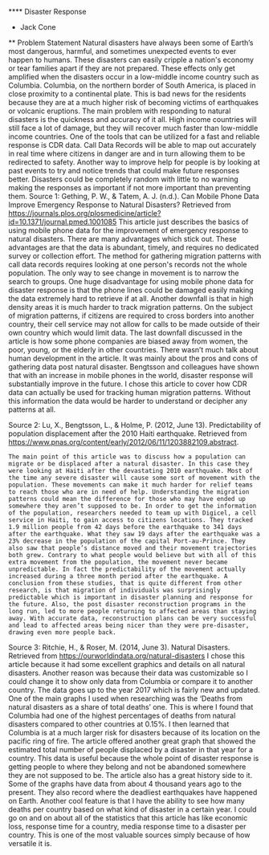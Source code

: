 **** Disaster Response
* Jack Cone

** Problem Statement
	Natural disasters have always been some of Earth’s most dangerous, harmful, and sometimes unexpected events to ever happen to humans. These disasters can easily cripple a nation's economy or tear families apart if they are not prepared. These effects only get amplified when the disasters occur in a low-middle income country such as Columbia. Columbia, on the northern border of South America, is placed in close proximity to a continental plate. This is bad news for the residents because they are at a much higher risk of becoming victims of earthquakes or volcanic eruptions. The main problem with responding to natural disasters is the quickness and accuracy of it all. High income countries will still face a lot of damage, but they will recover much faster than low-middle income countries. One of the tools that can be utilized for a fast and reliable response is CDR data. Call Data Records will be able to map out accurately in real time where citizens in danger are and in turn allowing them to be redirected to safety. Another way to improve help for people is by looking at past events to try and notice trends that could make future responses better. Disasters could be completely random with little to no warning making the responses as important if not more important than preventing them.
Source 1: Gething, P. W., & Tatem, A. J. (n.d.). Can Mobile Phone Data Improve Emergency Response to Natural Disasters? Retrieved from https://journals.plos.org/plosmedicine/article?id=10.1371/journal.pmed.1001085
	This article just describes the basics of using mobile phone data for the improvement of emergency response to natural disasters. There are many advantages which stick out. These advantages are that the data is abundant, timely, and requires no dedicated survey or collection effort. The method for gathering migration patterns with call data records requires looking at one person's records not the whole population. The only way to see change in movement is to narrow the search to groups. One huge disadvantage for using mobile phone data for disaster response is that the phone lines could be damaged easily making the data extremely hard to retrieve if at all. Another downfall is that in high density areas it is much harder to track migration patterns. On the subject of migration patterns, if citizens are required to cross borders into another country, their cell service may not allow for calls to be made outside of their own country which would limit data. The last downfall discussed in the article is how some phone companies are biased away from women, the poor, young, or the elderly in other countries. There wasn’t much talk about human development in the article. It was mainly about the pros and cons of gathering data post natural disaster. Bengtsson and colleagues have shown that with an increase in mobile phones in the world, disaster response will substantially improve in the future. I chose this article to cover how CDR data can actually be used for tracking human migration patterns. Without this information the data would be harder to understand or decipher any patterns at all.

Source 2: Lu, X., Bengtsson, L., & Holme, P. (2012, June 13). Predictability of population displacement after the 2010 Haiti earthquake. Retrieved from https://www.pnas.org/content/early/2012/06/11/1203882109.abstract.

	The main point of this article was to discuss how a population can migrate or be displaced after a natural disaster. In this case they were looking at Haiti after the devastating 2010 earthquake. Most of the time any severe disaster will cause some sort of movement with the population. These movements can make it much harder for relief teams to reach those who are in need of help. Understanding the migration patterns could mean the difference for those who may have ended up somewhere they aren’t supposed to be. In order to get the information of the population, researchers needed to team up with Digicel, a cell service in Haiti, to gain access to citizens locations. They tracked 1.9 million people from 42 days before the earthquake to 341 days after the earthquake. What they saw 19 days after the earthquake was a 23% decrease in the population of the capital Port-au-Prince. They also saw that people’s distance moved and their movement trajectories both grew. Contrary to what people would believe but with all of this extra movement from the population, the movement never became unpredictable. In fact the predictability of the movement actually increased during a three month period after the earthquake. A conclusion from these studies, that is quite different from other research, is that migration of individuals was surprisingly predictable which is important in disaster planning and response for the future. Also, the post disaster reconstruction programs in the long run, led to more people returning to affected areas than staying away. With accurate data, reconstruction plans can be very successful and lead to affected areas being nicer than they were pre-disaster, drawing even more people back.
Source 3: Ritchie, H., & Roser, M. (2014, June 3). Natural Disasters. Retrieved from https://ourworldindata.org/natural-disasters 
	I chose this article because it had some excellent graphics and details on all natural disasters. Another reason was because their data was customizable so I could change it to show only data from Columbia or compare it to another country. The data goes up to the year 2017 which is fairly new and updated. One of the main graphs I used when researching was the ‘Deaths from natural disasters as a share of total deaths’ one. This is where I found that Columbia had one of the highest percentages of deaths from natural disasters compared to other countries at 0.15%. I then learned that Columbia is at a much larger risk for disasters because of its location on the pacific ring of fire. The article offered another great graph that showed the estimated total number of people displaced by a disaster in that year for a country. This data is useful because the whole point of disaster response is getting people to where they belong and not be abandoned somewhere they are not supposed to be. The article also has a great history side to it. Some of the graphs have data from about 4 thousand years ago to the present. They also record where the deadliest earthquakes have happened on Earth. Another cool feature is that I have the ability to see how many deaths per country based on what kind of disaster in a certain year. I could go on and on about all of the statistics that this article has like economic loss, response time for a country, media response time to a disaster per country. This is one of the most valuable sources simply because of how versatile it is.
